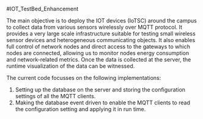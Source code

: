 #IOT_TestBed_Enhancement

The main objective is to deploy the IOT devices (IoTSC) around the campus to collect data from various sensors wirelessly over MQTT protocol. It provides a very large scale infrastructure suitable for testing small wireless sensor devices and heterogeneous communicating objects. It also enables full control of network nodes and direct access to the gateways to which nodes are connected, allowing us to monitor nodes energy consumption and network-related metrics. Once the data is collected at the server, the runtime visualization of the data can be witnessed.

The current code focusses on the following implementations:
1. Setting up the database on the server and storing the configuration settings of all the MQTT clients.
2. Making the database event driven to enable the MQTT clients to read the configuration setting and applying it in run time.
